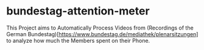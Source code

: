 # bundestag-attention-meter
This Project aims to Automatically Process Videos from (Recordings of the German Bundestag)[https://www.bundestag.de/mediathek/plenarsitzungen] to analyze how much the Members spent on their Phone.
